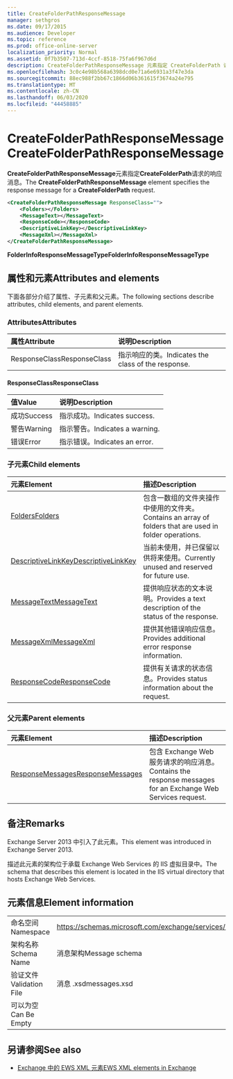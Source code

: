 ```yaml
---
title: CreateFolderPathResponseMessage
manager: sethgros
ms.date: 09/17/2015
ms.audience: Developer
ms.topic: reference
ms.prod: office-online-server
localization_priority: Normal
ms.assetid: 0f7b3507-713d-4ccf-8518-75fa6f967d6d
description: CreateFolderPathResponseMessage 元素指定 CreateFolderPath 请求的响应消息。
ms.openlocfilehash: 3c0c4e98b568a6398dcd0e71a6e6931a3f47e3da
ms.sourcegitcommit: 88ec988f2bb67c1866d06b361615f3674a24e795
ms.translationtype: MT
ms.contentlocale: zh-CN
ms.lasthandoff: 06/03/2020
ms.locfileid: "44458885"
---
```

# <a name="createfolderpathresponsemessage"></a><span data-ttu-id="99cec-103">CreateFolderPathResponseMessage</span><span class="sxs-lookup"><span data-stu-id="99cec-103">CreateFolderPathResponseMessage</span></span>

<span data-ttu-id="99cec-104">**CreateFolderPathResponseMessage**元素指定**CreateFolderPath**请求的响应消息。</span><span class="sxs-lookup"><span data-stu-id="99cec-104">The **CreateFolderPathResponseMessage** element specifies the response message for a **CreateFolderPath** request.</span></span> 
  
```XML
<CreateFolderPathResponseMessage ResponseClass="">
    <Folders></Folders>
    <MessageText></MessageText>
    <ResponseCode></ResponseCode>
    <DescriptiveLinkKey></DescriptiveLinkKey>
    <MessageXml></MessageXml>
</CreateFolderPathResponseMessage>
```

 <span data-ttu-id="99cec-105">**FolderInfoResponseMessageType**</span><span class="sxs-lookup"><span data-stu-id="99cec-105">**FolderInfoResponseMessageType**</span></span>
## <a name="attributes-and-elements"></a><span data-ttu-id="99cec-106">属性和元素</span><span class="sxs-lookup"><span data-stu-id="99cec-106">Attributes and elements</span></span>

<span data-ttu-id="99cec-107">下面各部分介绍了属性、子元素和父元素。</span><span class="sxs-lookup"><span data-stu-id="99cec-107">The following sections describe attributes, child elements, and parent elements.</span></span>
  
### <a name="attributes"></a><span data-ttu-id="99cec-108">Attributes</span><span class="sxs-lookup"><span data-stu-id="99cec-108">Attributes</span></span>

|<span data-ttu-id="99cec-109">**属性**</span><span class="sxs-lookup"><span data-stu-id="99cec-109">**Attribute**</span></span>|<span data-ttu-id="99cec-110">**说明**</span><span class="sxs-lookup"><span data-stu-id="99cec-110">**Description**</span></span>|
|:-----|:-----|
|<span data-ttu-id="99cec-111">ResponseClass</span><span class="sxs-lookup"><span data-stu-id="99cec-111">ResponseClass</span></span>  <br/> |<span data-ttu-id="99cec-112">指示响应的类。</span><span class="sxs-lookup"><span data-stu-id="99cec-112">Indicates the class of the response.</span></span>  <br/> |
   
#### <a name="responseclass"></a><span data-ttu-id="99cec-113">ResponseClass</span><span class="sxs-lookup"><span data-stu-id="99cec-113">ResponseClass</span></span>

|<span data-ttu-id="99cec-114">**值**</span><span class="sxs-lookup"><span data-stu-id="99cec-114">**Value**</span></span>|<span data-ttu-id="99cec-115">**说明**</span><span class="sxs-lookup"><span data-stu-id="99cec-115">**Description**</span></span>|
|:-----|:-----|
|<span data-ttu-id="99cec-116">成功</span><span class="sxs-lookup"><span data-stu-id="99cec-116">Success</span></span>  <br/> |<span data-ttu-id="99cec-117">指示成功。</span><span class="sxs-lookup"><span data-stu-id="99cec-117">Indicates success.</span></span>  <br/> |
|<span data-ttu-id="99cec-118">警告</span><span class="sxs-lookup"><span data-stu-id="99cec-118">Warning</span></span>  <br/> |<span data-ttu-id="99cec-119">指示警告。</span><span class="sxs-lookup"><span data-stu-id="99cec-119">Indicates a warning.</span></span>  <br/> |
|<span data-ttu-id="99cec-120">错误</span><span class="sxs-lookup"><span data-stu-id="99cec-120">Error</span></span>  <br/> |<span data-ttu-id="99cec-121">指示错误。</span><span class="sxs-lookup"><span data-stu-id="99cec-121">Indicates an error.</span></span>  <br/> |
   
### <a name="child-elements"></a><span data-ttu-id="99cec-122">子元素</span><span class="sxs-lookup"><span data-stu-id="99cec-122">Child elements</span></span>

|<span data-ttu-id="99cec-123">**元素**</span><span class="sxs-lookup"><span data-stu-id="99cec-123">**Element**</span></span>|<span data-ttu-id="99cec-124">**描述**</span><span class="sxs-lookup"><span data-stu-id="99cec-124">**Description**</span></span>|
|:-----|:-----|
|[<span data-ttu-id="99cec-125">Folders</span><span class="sxs-lookup"><span data-stu-id="99cec-125">Folders</span></span>](folders-ex15websvcsotherref.md) <br/> |<span data-ttu-id="99cec-126">包含一数组的文件夹操作中使用的文件夹。</span><span class="sxs-lookup"><span data-stu-id="99cec-126">Contains an array of folders that are used in folder operations.</span></span>  <br/> |
|[<span data-ttu-id="99cec-127">DescriptiveLinkKey</span><span class="sxs-lookup"><span data-stu-id="99cec-127">DescriptiveLinkKey</span></span>](descriptivelinkkey.md) <br/> |<span data-ttu-id="99cec-128">当前未使用，并已保留以供将来使用。</span><span class="sxs-lookup"><span data-stu-id="99cec-128">Currently unused and reserved for future use.</span></span>  <br/> |
|[<span data-ttu-id="99cec-129">MessageText</span><span class="sxs-lookup"><span data-stu-id="99cec-129">MessageText</span></span>](messagetext.md) <br/> |<span data-ttu-id="99cec-130">提供响应状态的文本说明。</span><span class="sxs-lookup"><span data-stu-id="99cec-130">Provides a text description of the status of the response.</span></span>  <br/> |
|[<span data-ttu-id="99cec-131">MessageXml</span><span class="sxs-lookup"><span data-stu-id="99cec-131">MessageXml</span></span>](messagexml.md) <br/> |<span data-ttu-id="99cec-132">提供其他错误响应信息。</span><span class="sxs-lookup"><span data-stu-id="99cec-132">Provides additional error response information.</span></span>  <br/> |
|[<span data-ttu-id="99cec-133">ResponseCode</span><span class="sxs-lookup"><span data-stu-id="99cec-133">ResponseCode</span></span>](responsecode.md) <br/> |<span data-ttu-id="99cec-134">提供有关请求的状态信息。</span><span class="sxs-lookup"><span data-stu-id="99cec-134">Provides status information about the request.</span></span>  <br/> |
   
### <a name="parent-elements"></a><span data-ttu-id="99cec-135">父元素</span><span class="sxs-lookup"><span data-stu-id="99cec-135">Parent elements</span></span>

|<span data-ttu-id="99cec-136">**元素**</span><span class="sxs-lookup"><span data-stu-id="99cec-136">**Element**</span></span>|<span data-ttu-id="99cec-137">**描述**</span><span class="sxs-lookup"><span data-stu-id="99cec-137">**Description**</span></span>|
|:-----|:-----|
|[<span data-ttu-id="99cec-138">ResponseMessages</span><span class="sxs-lookup"><span data-stu-id="99cec-138">ResponseMessages</span></span>](responsemessages.md) <br/> |<span data-ttu-id="99cec-139">包含 Exchange Web 服务请求的响应消息。</span><span class="sxs-lookup"><span data-stu-id="99cec-139">Contains the response messages for an Exchange Web Services request.</span></span>  <br/> |
   
## <a name="remarks"></a><span data-ttu-id="99cec-140">备注</span><span class="sxs-lookup"><span data-stu-id="99cec-140">Remarks</span></span>

<span data-ttu-id="99cec-141">Exchange Server 2013 中引入了此元素。</span><span class="sxs-lookup"><span data-stu-id="99cec-141">This element was introduced in Exchange Server 2013.</span></span>
  
<span data-ttu-id="99cec-142">描述此元素的架构位于承载 Exchange Web Services 的 IIS 虚拟目录中。</span><span class="sxs-lookup"><span data-stu-id="99cec-142">The schema that describes this element is located in the IIS virtual directory that hosts Exchange Web Services.</span></span>
  
## <a name="element-information"></a><span data-ttu-id="99cec-143">元素信息</span><span class="sxs-lookup"><span data-stu-id="99cec-143">Element information</span></span>

|||
|:-----|:-----|
|<span data-ttu-id="99cec-144">命名空间</span><span class="sxs-lookup"><span data-stu-id="99cec-144">Namespace</span></span>  <br/> |https://schemas.microsoft.com/exchange/services/2006/messages  <br/> |
|<span data-ttu-id="99cec-145">架构名称</span><span class="sxs-lookup"><span data-stu-id="99cec-145">Schema Name</span></span>  <br/> |<span data-ttu-id="99cec-146">消息架构</span><span class="sxs-lookup"><span data-stu-id="99cec-146">Message schema</span></span>  <br/> |
|<span data-ttu-id="99cec-147">验证文件</span><span class="sxs-lookup"><span data-stu-id="99cec-147">Validation File</span></span>  <br/> |<span data-ttu-id="99cec-148">消息 .xsd</span><span class="sxs-lookup"><span data-stu-id="99cec-148">messages.xsd</span></span>  <br/> |
|<span data-ttu-id="99cec-149">可以为空</span><span class="sxs-lookup"><span data-stu-id="99cec-149">Can Be Empty</span></span>  <br/> ||
   
## <a name="see-also"></a><span data-ttu-id="99cec-150">另请参阅</span><span class="sxs-lookup"><span data-stu-id="99cec-150">See also</span></span>

- [<span data-ttu-id="99cec-151">Exchange 中的 EWS XML 元素</span><span class="sxs-lookup"><span data-stu-id="99cec-151">EWS XML elements in Exchange</span></span>](ews-xml-elements-in-exchange.md)

